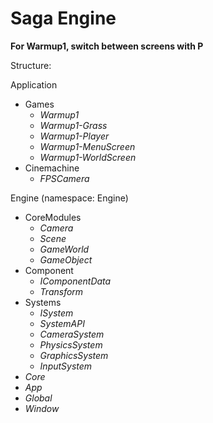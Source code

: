 # Saga Engine

**For Warmup1, switch between screens with P**

Structure:

Application
- Games
	- _Warmup1_
	- _Warmup1-Grass_
	- _Warmup1-Player_
	- _Warmup1-MenuScreen_
	- _Warmup1-WorldScreen_
- Cinemachine
	- _FPSCamera_

Engine (namespace: Engine)
- CoreModules
	- _Camera_
	- _Scene_
	- _GameWorld_
	- _GameObject_
- Component
	- _IComponentData_
	- _Transform_
- Systems
	- _ISystem_
	- _SystemAPI_
	- _CameraSystem_
	- _PhysicsSystem_
	- _GraphicsSystem_
	- _InputSystem_
- _Core_
- _App_
- _Global_
- _Window_